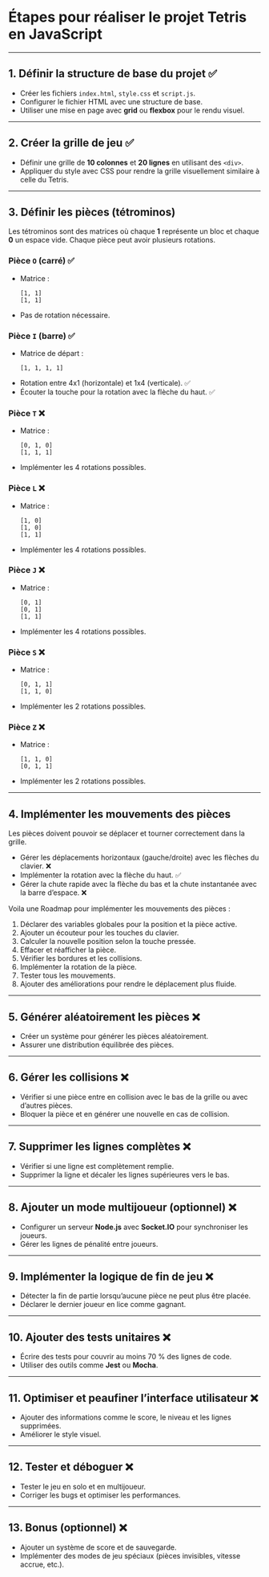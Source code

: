 # **Étapes pour réaliser le projet Tetris en JavaScript**

---

## **1. Définir la structure de base du projet** ✅  
- Créer les fichiers `index.html`, `style.css` et `script.js`.  
- Configurer le fichier HTML avec une structure de base.  
- Utiliser une mise en page avec **grid** ou **flexbox** pour le rendu visuel.

---

## **2. Créer la grille de jeu** ✅  
- Définir une grille de **10 colonnes** et **20 lignes** en utilisant des `<div>`.  
- Appliquer du style avec CSS pour rendre la grille visuellement similaire à celle du Tetris.

---
## **3. Définir les pièces (tétrominos)**

Les tétrominos sont des matrices où chaque **1** représente un bloc et chaque **0** un espace vide. Chaque pièce peut avoir plusieurs rotations.

### **Pièce `O` (carré)** ✅  
- Matrice :  
  ```
  [1, 1]
  [1, 1]
  ```
- Pas de rotation nécessaire.

### **Pièce `I` (barre)** ✅  
- Matrice de départ :  
  ```
  [1, 1, 1, 1]
  ```
- Rotation entre 4x1 (horizontale) et 1x4 (verticale). ✅  
- Écouter la touche pour la rotation avec la flèche du haut. ✅  

### **Pièce `T`** ❌  
- Matrice :  
  ```
  [0, 1, 0]
  [1, 1, 1]
  ```
- Implémenter les 4 rotations possibles.

### **Pièce `L`** ❌  
- Matrice :  
  ```
  [1, 0]
  [1, 0]
  [1, 1]
  ```
- Implémenter les 4 rotations possibles.

### **Pièce `J`** ❌  
- Matrice :  
  ```
  [0, 1]
  [0, 1]
  [1, 1]
  ```
- Implémenter les 4 rotations possibles.

### **Pièce `S`** ❌  
- Matrice :  
  ```
  [0, 1, 1]
  [1, 1, 0]
  ```
- Implémenter les 2 rotations possibles.

### **Pièce `Z`** ❌  
- Matrice :  
  ```
  [1, 1, 0]
  [0, 1, 1]
  ```
- Implémenter les 2 rotations possibles.

---

## **4. Implémenter les mouvements des pièces**

Les pièces doivent pouvoir se déplacer et tourner correctement dans la grille.

- Gérer les déplacements horizontaux (gauche/droite) avec les flèches du clavier. ❌
- Implémenter la rotation avec la flèche du haut. ✅
- Gérer la chute rapide avec la flèche du bas et la chute instantanée avec la barre d’espace. ❌

Voila une Roadmap pour implémenter les mouvements des pièces : 

1. Déclarer des variables globales pour la position et la pièce active.
2. Ajouter un écouteur pour les touches du clavier.
3. Calculer la nouvelle position selon la touche pressée.
4. Effacer et réafficher la pièce.
5. Vérifier les bordures et les collisions.
6. Implémenter la rotation de la pièce.
7. Tester tous les mouvements.
8. Ajouter des améliorations pour rendre le déplacement plus fluide.

---

## **5. Générer aléatoirement les pièces** ❌

- Créer un système pour générer les pièces aléatoirement.
- Assurer une distribution équilibrée des pièces.

---

## **6. Gérer les collisions** ❌  

- Vérifier si une pièce entre en collision avec le bas de la grille ou avec d’autres pièces.
- Bloquer la pièce et en générer une nouvelle en cas de collision.

---

## **7. Supprimer les lignes complètes** ❌  
- Vérifier si une ligne est complètement remplie.
- Supprimer la ligne et décaler les lignes supérieures vers le bas.

---

## **8. Ajouter un mode multijoueur (optionnel)** ❌  
- Configurer un serveur **Node.js** avec **Socket.IO** pour synchroniser les joueurs.
- Gérer les lignes de pénalité entre joueurs.

---

## **9. Implémenter la logique de fin de jeu** ❌  
- Détecter la fin de partie lorsqu’aucune pièce ne peut plus être placée.
- Déclarer le dernier joueur en lice comme gagnant.

---

## **10. Ajouter des tests unitaires** ❌  
- Écrire des tests pour couvrir au moins 70 % des lignes de code.
- Utiliser des outils comme **Jest** ou **Mocha**.

---

## **11. Optimiser et peaufiner l’interface utilisateur** ❌  
- Ajouter des informations comme le score, le niveau et les lignes supprimées.
- Améliorer le style visuel.

---

## **12. Tester et déboguer** ❌  
- Tester le jeu en solo et en multijoueur.
- Corriger les bugs et optimiser les performances.

---

## **13. Bonus (optionnel)** ❌  
- Ajouter un système de score et de sauvegarde.
- Implémenter des modes de jeu spéciaux (pièces invisibles, vitesse accrue, etc.).

